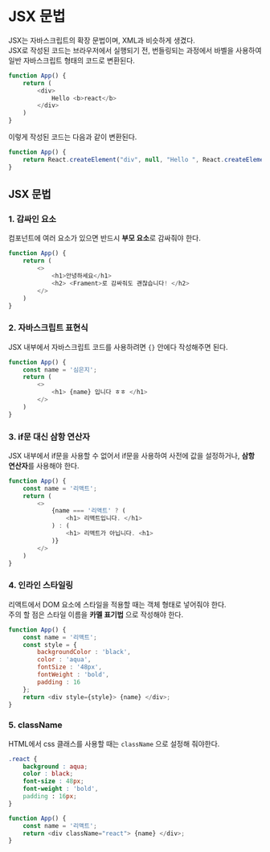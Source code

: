 # JSX 문법 

JSX는 자바스크립트의 확장 문법이며, XML과 비슷하게 생겼다.  
JSX로 작성된 코드는 브라우저에서 실행되기 전, 번들링되는 과정에서 바벨을 사용하여 일반 자바스크립트 형태의 코드로 변환된다.  

```javascript
function App() {
    return (
        <div>
            Hello <b>react</b>
        </div>
    )
}
```

이렇게 작성된 코드는 다음과 같이 변환된다.  

```javascript
function App() {
    return React.createElement("div", null, "Hello ", React.createElement("b", null, "react"));
}
```

## JSX 문법 

### 1. 감싸인 요소 

컴포넌트에 여러 요소가 있으면 반드시 **부모 요소**로 감싸줘야 한다. 

```javascript 
function App() {
    return (
        <>
            <h1>안녕하세요</h1>
            <h2> <Frament>로 감싸줘도 괜찮습니다! </h2>
        </>
    )
}
```

### 2. 자바스크립트 표현식 

JSX 내부에서 자바스크립트 코드를 사용하려면 `{}` 안에다 작성해주면 된다. 

```javascript
function App() {
    const name = '심은지';
    return (
        <>
            <h1> {name} 입니다 ㅎㅎ </h1>
        </>
    )
}
```

### 3. if문 대신 삼항 연산자 

JSX 내부에서 if문을 사용할 수 없어서 if문을 사용하여 사전에 값을 설정하거나, **삼항 연산자**를 사용해야 한다. 

```javascript
function App() {
    const name = '리액트';
    return (
        <>
            {name === '리액트' ? (
                <h1> 리액트입니다. </h1>
            ) : (
                <h1> 리액트가 아닙니다. <h1>
            )}
        </>
    )
}
```

### 4. 인라인 스타일링 

리액트에서 DOM 요소에 스타일을 적용할 때는 객체 형태로 넣어줘야 한다.  
주의 할 점은 스타일 이름을 **카멜 표기법** 으로 작성해야 한다.  

```javascript
function App() {
    const name = '리액트';
    const style = {
        backgroundColor : 'black',
        color : 'aqua',
        fontSize : '48px',
        fontWeight : 'bold',
        padding : 16
    };
    return <div style={style}> {name} </div>;
}
```

### 5. className

HTML에서 css 클래스를 사용할 때는 `className` 으로 설정해 줘야한다. 

```css
.react {
    background : aqua;
    color : black;
    font-size : 48px;
    font-weight : 'bold',
    padding : 16px;
}
```

```javascript
function App() {
    const name = '리액트';
    return <div className="react"> {name} </div>;
}
```

